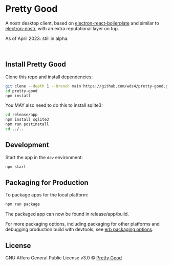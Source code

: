 # Pretty Good

A nostr desktop client, based on [electron-react-boilerplate](https://github.com/electron-react-boilerplate/electron-react-boilerplate) and similar to [electron-nostr](https://github.com/wds4/electron-react-boilerplate-nostr), with an extra reputational layer on top.

As of April 2023: still in alpha.

<br>

## Install Pretty Good

Clone this repo and install dependencies:

```bash
git clone --depth 1 --branch main https://github.com/wds4/pretty-good.git pretty-good
cd pretty-good
npm install
```

You MAY also need to do this to install sqlite3:

```bash
cd release/app
npm install sqlite3
npm run postinstall
cd ../..
```

## Development

Start the app in the `dev` environment:

```bash
npm start
```

## Packaging for Production

To package apps for the local platform:

```bash
npm run package
```

The packaged app can now be found in release/app/build.

For more packaging options, including packaging for other platforms and debugging production build with devtools, see [erb packaging options](https://electron-react-boilerplate.js.org/docs/packaging).

## License

GNU Affero General Public License v3.0 © [Pretty Good](https://github.com/wds4/pretty-good)
